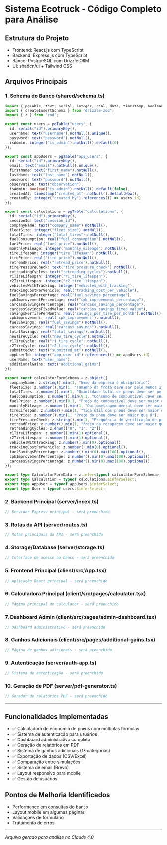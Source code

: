 # Sistema Ecotruck - Código Completo para Análise

## Estrutura do Projeto
- Frontend: React.js com TypeScript
- Backend: Express.js com TypeScript  
- Banco: PostgreSQL com Drizzle ORM
- UI: shadcn/ui + Tailwind CSS

## Arquivos Principais

### 1. Schema do Banco (shared/schema.ts)
```typescript
import { pgTable, text, serial, integer, real, date, timestamp, boolean } from "drizzle-orm/pg-core";
import { createInsertSchema } from "drizzle-zod";
import { z } from "zod";

export const users = pgTable("users", {
  id: serial("id").primaryKey(),
  username: text("username").notNull().unique(),
  password: text("password").notNull(),
  isAdmin: integer("is_admin").notNull().default(0)
});

export const appUsers = pgTable("app_users", {
  id: serial("id").primaryKey(),
  email: text("email").notNull().unique(),
  firstName: text("first_name").notNull(),
  lastName: text("last_name").notNull(),
  password: text("password").notNull(),
  observation: text("observation"),
  isAdmin: boolean("is_admin").notNull().default(false),
  createdAt: timestamp("created_at").notNull().defaultNow(),
  createdBy: integer("created_by").references(() => users.id)
});

export const calculations = pgTable("calculations", {
  id: serial("id").primaryKey(),
  sessionId: text("session_id"),
  companyName: text("company_name").notNull(),
  fleetSize: integer("fleet_size").notNull(),
  totalTires: integer("total_tires").notNull(),
  fuelConsumption: real("fuel_consumption").notNull(),
  fuelPrice: real("fuel_price").notNull(),
  monthlyMileage: integer("monthly_mileage").notNull(),
  tireLifespan: integer("tire_lifespan").notNull(),
  tirePrice: real("tire_price").notNull(),
  retreadPrice: real("retread_price").notNull(),
  tirePressureCheck: text("tire_pressure_check").notNull(),
  retreadingCycles: text("retreading_cycles").notNull(),
  r1TireLifespan: integer("r1_tire_lifespan"),
  r2TireLifespan: integer("r2_tire_lifespan"),
  vehiclesWithTracking: integer("vehicles_with_tracking"),
  trackingCostPerVehicle: real("tracking_cost_per_vehicle"),
  fuelSavingsPercentage: real("fuel_savings_percentage"),
  cpkImprovementPercentage: real("cpk_improvement_percentage"),
  carcassSavingsPercentage: real("carcass_savings_percentage"),
  carcassSavingsFixedValue: real("carcass_savings_fixed_value"),
  savingsPerTirePerMonth: real("savings_per_tire_per_month").notNull(),
  cpkImprovement: real("cpk_improvement").notNull(),
  fuelSavings: real("fuel_savings").notNull(),
  carcassSavings: real("carcass_savings").notNull(),
  totalSavings: real("total_savings").notNull(),
  newTireCycle: real("new_tire_cycle").notNull(),
  r1TireCycle: real("r1_tire_cycle").notNull(),
  r2TireCycle: real("r2_tire_cycle").notNull(),
  submittedAt: text("submitted_at").notNull(),
  appUserId: integer("app_user_id").references(() => appUsers.id),
  userName: text("user_name"),
  additionalGains: text("additional_gains")
});

export const calculatorFormSchema = z.object({
  companyName: z.string().min(1, "Nome da empresa é obrigatório"),
  fleetSize: z.number().min(1, "Tamanho da frota deve ser pelo menos 1"),
  totalTires: z.number().min(1, "Quantidade total de pneus deve ser pelo menos 1"),
  fuelConsumption: z.number().min(0.1, "Consumo de combustível deve ser maior que 0"),
  fuelPrice: z.number().min(0.1, "Preço do combustível deve ser maior que 0"),
  monthlyMileage: z.number().min(1, "Quilometragem mensal deve ser maior que 0"),
  tireLifespan: z.number().min(1, "Vida útil dos pneus deve ser maior que 0"),
  tirePrice: z.number().min(1, "Preço do pneu deve ser maior que 0"),
  tirePressureCheck: z.string().min(1, "Frequência de verificação de pressão é obrigatória"),
  retreadPrice: z.number().min(1, "Preço da recapagem deve ser maior que 0"),
  retreadingCycles: z.enum(["0", "1", "2"]),
  r1TireLifespan: z.number().min(1).optional(),
  r2TireLifespan: z.number().min(1).optional(),
  vehiclesWithTracking: z.number().min(0).optional(),
  trackingCostPerVehicle: z.number().min(0).optional(),
  fuelSavingsPercentage: z.number().min(0).max(100).optional(),
  cpkImprovementPercentage: z.number().min(0).max(100).optional(),
  carcassSavingsPercentage: z.number().min(0).max(100).optional(),
});

export type CalculatorFormData = z.infer<typeof calculatorFormSchema>;
export type Calculation = typeof calculations.$inferSelect;
export type AppUser = typeof appUsers.$inferSelect;
export type User = typeof users.$inferSelect;
```

### 2. Backend Principal (server/index.ts)
```typescript
// Servidor Express principal - será preenchido
```

### 3. Rotas da API (server/routes.ts)
```typescript
// Rotas principais da API - será preenchido
```

### 4. Storage/Database (server/storage.ts)
```typescript
// Interface de acesso ao banco - será preenchido
```

### 5. Frontend Principal (client/src/App.tsx)
```typescript
// Aplicação React principal - será preenchido
```

### 6. Calculadora Principal (client/src/pages/calculator.tsx)
```typescript
// Página principal do calculador - será preenchido
```

### 7. Dashboard Admin (client/src/pages/admin-dashboard.tsx)
```typescript
// Dashboard administrativo - será preenchido
```

### 8. Ganhos Adicionais (client/src/pages/additional-gains.tsx)
```typescript
// Página de ganhos adicionais - será preenchido
```

### 9. Autenticação (server/auth-app.ts)
```typescript
// Sistema de autenticação - será preenchido
```

### 10. Geração de PDF (server/pdf-generator.ts)
```typescript
// Gerador de relatórios PDF - será preenchido
```

---

## Funcionalidades Implementadas
- ✅ Calculadora de economia de pneus com múltiplas fórmulas
- ✅ Sistema de autenticação para usuários
- ✅ Dashboard administrativo completo
- ✅ Geração de relatórios em PDF
- ✅ Sistema de ganhos adicionais (13 categorias)
- ✅ Exportação de dados (CSV/Excel)
- ✅ Comparação entre simulações
- ✅ Sistema de email (Brevo)
- ✅ Layout responsivo para mobile
- ✅ Gestão de usuários

## Pontos de Melhoria Identificados
- Performance em consultas do banco
- Layout mobile em algumas páginas
- Validações de formulário
- Tratamento de erros

---

*Arquivo gerado para análise no Claude 4.0*